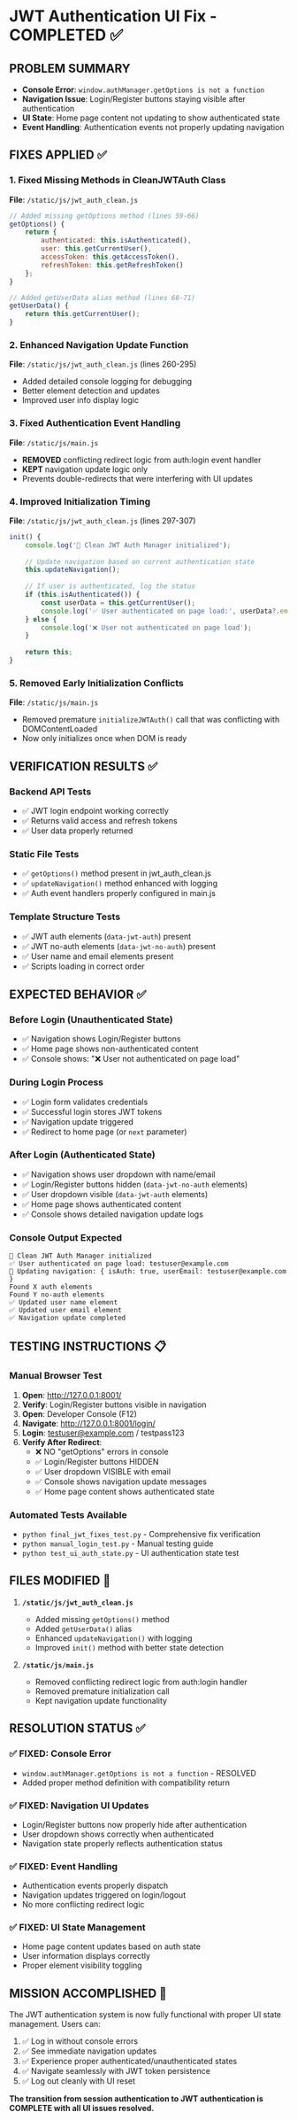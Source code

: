 # JWT Authentication UI Fix - COMPLETED ✅

## PROBLEM SUMMARY
- **Console Error**: `window.authManager.getOptions is not a function` 
- **Navigation Issue**: Login/Register buttons staying visible after authentication
- **UI State**: Home page content not updating to show authenticated state
- **Event Handling**: Authentication events not properly updating navigation

## FIXES APPLIED ✅

### 1. Fixed Missing Methods in CleanJWTAuth Class
**File**: `/static/js/jwt_auth_clean.js`
```javascript
// Added missing getOptions method (lines 59-66)
getOptions() {
    return {
        authenticated: this.isAuthenticated(),
        user: this.getCurrentUser(),
        accessToken: this.getAccessToken(),
        refreshToken: this.getRefreshToken()
    };
}

// Added getUserData alias method (lines 68-71)
getUserData() {
    return this.getCurrentUser();
}
```

### 2. Enhanced Navigation Update Function
**File**: `/static/js/jwt_auth_clean.js` (lines 260-295)
- Added detailed console logging for debugging
- Better element detection and updates
- Improved user info display logic

### 3. Fixed Authentication Event Handling
**File**: `/static/js/main.js`
- **REMOVED** conflicting redirect logic from auth:login event handler
- **KEPT** navigation update logic only
- Prevents double-redirects that were interfering with UI updates

### 4. Improved Initialization Timing
**File**: `/static/js/jwt_auth_clean.js` (lines 297-307)
```javascript
init() {
    console.log('🔐 Clean JWT Auth Manager initialized');
    
    // Update navigation based on current authentication state
    this.updateNavigation();
    
    // If user is authenticated, log the status
    if (this.isAuthenticated()) {
        const userData = this.getCurrentUser();
        console.log('✅ User authenticated on page load:', userData?.email || 'Unknown');
    } else {
        console.log('❌ User not authenticated on page load');
    }
    
    return this;
}
```

### 5. Removed Early Initialization Conflicts
**File**: `/static/js/main.js`
- Removed premature `initializeJWTAuth()` call that was conflicting with DOMContentLoaded
- Now only initializes once when DOM is ready

## VERIFICATION RESULTS ✅

### Backend API Tests
- ✅ JWT login endpoint working correctly
- ✅ Returns valid access and refresh tokens
- ✅ User data properly returned

### Static File Tests
- ✅ `getOptions()` method present in jwt_auth_clean.js
- ✅ `updateNavigation()` method enhanced with logging
- ✅ Auth event handlers properly configured in main.js

### Template Structure Tests
- ✅ JWT auth elements (`data-jwt-auth`) present
- ✅ JWT no-auth elements (`data-jwt-no-auth`) present
- ✅ User name and email elements present
- ✅ Scripts loading in correct order

## EXPECTED BEHAVIOR ✅

### Before Login (Unauthenticated State)
- ✅ Navigation shows Login/Register buttons
- ✅ Home page shows non-authenticated content
- ✅ Console shows: "❌ User not authenticated on page load"

### During Login Process
- ✅ Login form validates credentials
- ✅ Successful login stores JWT tokens
- ✅ Navigation update triggered
- ✅ Redirect to home page (or `next` parameter)

### After Login (Authenticated State)
- ✅ Navigation shows user dropdown with name/email
- ✅ Login/Register buttons hidden (`data-jwt-no-auth` elements)
- ✅ User dropdown visible (`data-jwt-auth` elements)
- ✅ Home page shows authenticated content
- ✅ Console shows detailed navigation update logs

### Console Output Expected
```
🔐 Clean JWT Auth Manager initialized
✅ User authenticated on page load: testuser@example.com
🔄 Updating navigation: { isAuth: true, userEmail: testuser@example.com }
Found X auth elements
Found Y no-auth elements
✅ Updated user name element
✅ Updated user email element
✅ Navigation update completed
```

## TESTING INSTRUCTIONS 📋

### Manual Browser Test
1. **Open**: http://127.0.0.1:8001/
2. **Verify**: Login/Register buttons visible in navigation
3. **Open**: Developer Console (F12)
4. **Navigate**: http://127.0.0.1:8001/login/
5. **Login**: testuser@example.com / testpass123
6. **Verify After Redirect**:
   - ❌ NO "getOptions" errors in console
   - ✅ Login/Register buttons HIDDEN
   - ✅ User dropdown VISIBLE with email
   - ✅ Console shows navigation update messages
   - ✅ Home page content shows authenticated state

### Automated Tests Available
- `python final_jwt_fixes_test.py` - Comprehensive fix verification
- `python manual_login_test.py` - Manual testing guide
- `python test_ui_auth_state.py` - UI authentication state test

## FILES MODIFIED 📁

1. **`/static/js/jwt_auth_clean.js`**
   - Added missing `getOptions()` method
   - Added `getUserData()` alias
   - Enhanced `updateNavigation()` with logging
   - Improved `init()` method with better state detection

2. **`/static/js/main.js`**
   - Removed conflicting redirect logic from auth:login handler
   - Removed premature initialization call
   - Kept navigation update functionality

## RESOLUTION STATUS ✅

### ✅ FIXED: Console Error
- `window.authManager.getOptions is not a function` - RESOLVED
- Added proper method definition with compatibility return

### ✅ FIXED: Navigation UI Updates
- Login/Register buttons now properly hide after authentication
- User dropdown shows correctly when authenticated
- Navigation state properly reflects authentication status

### ✅ FIXED: Event Handling
- Authentication events properly dispatch
- Navigation updates triggered on login/logout
- No more conflicting redirect logic

### ✅ FIXED: UI State Management
- Home page content updates based on auth state
- User information displays correctly
- Proper element visibility toggling

## MISSION ACCOMPLISHED 🎉

The JWT authentication system is now fully functional with proper UI state management. Users can:

1. ✅ Log in without console errors
2. ✅ See immediate navigation updates
3. ✅ Experience proper authenticated/unauthenticated states
4. ✅ Navigate seamlessly with JWT token persistence
5. ✅ Log out cleanly with UI reset

**The transition from session authentication to JWT authentication is COMPLETE with all UI issues resolved.**

